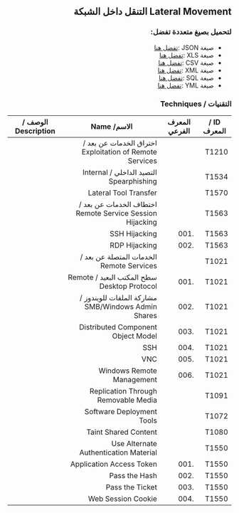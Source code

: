 <div dir="rtl" align='right'>

## Lateral Movement التنقل داخل الشبكة


### لتحميل بصيغ متعددة تفضل:
- صيغة JSON :[تفضل هنا]() 
- صيغة XLS :[تفضل هنا]()
- صيغة CSV :[تفضل هنا]() 
- صيغة XML :[تفضل هنا]()
- صيغة SQL :[تفضل هنا]()
- صيغة YML :[تفضل هنا]()
 
### التقنيات / Techniques

| ID / المعرف | المعرف الفرعي | الاسم/ Name                                              | الوصف / Description |
|-------------|---------------|----------------------------------------------------------|---------------------|
| T1210       |               | اختراق الخدمات عن بعد / Exploitation of Remote Services  |                     |
| T1534       |               | التصيد الداخلي / Internal Spearphishing                  |                     |
| T1570       |               | Lateral Tool Transfer                                    |                     |
| T1563       |               | اختطاف الخدمات عن بعد / Remote Service Session Hijacking |                     |
| T1563       | .001          | SSH Hijacking                                            |                     |
| T1563       | .002          | RDP Hijacking                                            |                     |
| T1021       |               | الخدمات المتصلة عن بعد / Remote Services                 |                     |
| T1021       | .001          | سطح المكتب البعيد / Remote Desktop Protocol              |                     |
| T1021       | .002          | مشاركة الملفات للويندوز / SMB/Windows Admin Shares       |                     |
| T1021       | .003          | Distributed Component Object Model                       |                     |
| T1021       | .004          | SSH                                                      |                     |
| T1021       | .005          | VNC                                                      |                     |
| T1021       | .006          | Windows Remote Management                                |                     |
| T1091       |               | Replication Through Removable Media                      |                     |
| T1072       |               | Software Deployment Tools                                |                     |
| T1080       |               | Taint Shared Content                                     |                     |
| T1550       |               | Use Alternate Authentication Material                    |                     |
| T1550       | .001          | Application Access Token                                 |                     |
| T1550       | .002          | Pass the Hash                                            |                     |
| T1550       | .003          | Pass the Ticket                                          |                     |
| T1550       | .004          | Web Session Cookie                                       |                     |



</div>
